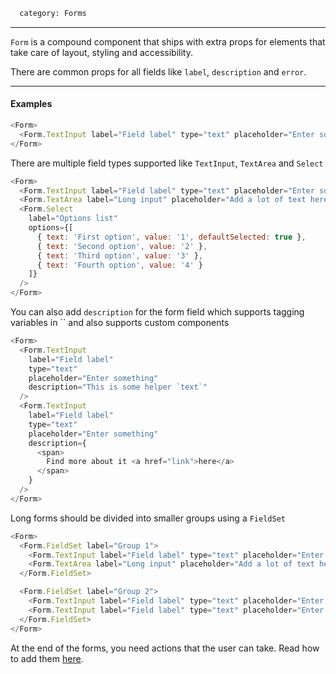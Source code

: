 ```meta
  category: Forms
```

---

`Form` is a compound component that ships with extra props for elements that take care of layout, styling and accessibility.

There are common props for all fields like `label`, `description` and `error`.

---

#### Examples

```js
<Form>
  <Form.TextInput label="Field label" type="text" placeholder="Enter something" />
</Form>
```

There are multiple field types supported like `TextInput`, `TextArea` and `Select`

```js
<Form>
  <Form.TextInput label="Field label" type="text" placeholder="Enter something" />
  <Form.TextArea label="Long input" placeholder="Add a lot of text here" />
  <Form.Select
    label="Options list"
    options={[
      { text: 'First option', value: '1', defaultSelected: true },
      { text: 'Second option', value: '2' },
      { text: 'Third option', value: '3' },
      { text: 'Fourth option', value: '4' }
    ]}
  />
</Form>
```

You can also add `description` for the form field which supports tagging variables in `` and also supports custom components

```js
<Form>
  <Form.TextInput
    label="Field label"
    type="text"
    placeholder="Enter something"
    description="This is some helper `text`"
  />
  <Form.TextInput
    label="Field label"
    type="text"
    placeholder="Enter something"
    description={
      <span>
        Find more about it <a href="link">here</a>
      </span>
    }
  />
</Form>
```

Long forms should be divided into smaller groups using a `FieldSet`

```js
<Form>
  <Form.FieldSet label="Group 1">
    <Form.TextInput label="Field label" type="text" placeholder="Enter something" />
    <Form.TextArea label="Long input" placeholder="Add a lot of text here" />
  </Form.FieldSet>

  <Form.FieldSet label="Group 2">
    <Form.TextInput label="Field label" type="text" placeholder="Enter something" />
    <Form.TextInput label="Field label" type="text" placeholder="Enter something" />
  </Form.FieldSet>
</Form>
```

At the end of the forms, you need actions that the user can take. Read how to add them [here](/docs/Form.Actions).
